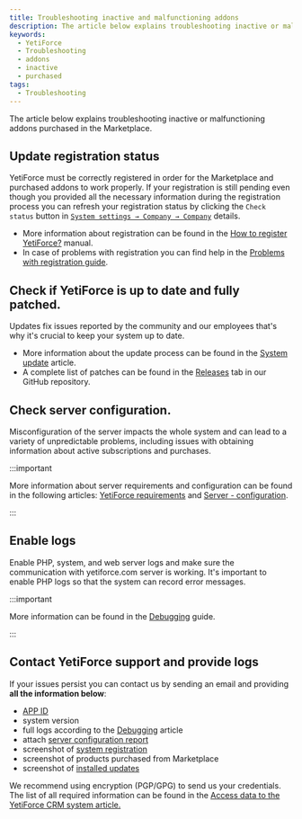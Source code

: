 ```yaml
---
title: Troubleshooting inactive and malfunctioning addons
description: The article below explains troubleshooting inactive or malfunctioning addons purchased in the Marketplace.
keywords:
  - YetiForce
  - Troubleshooting
  - addons
  - inactive
  - purchased
tags:
  - Troubleshooting
---
```


The article below explains troubleshooting inactive or malfunctioning addons purchased in the Marketplace.

## Update registration status

YetiForce must be correctly registered in order for the Marketplace and purchased addons to work properly. If your registration is still pending even though you provided all the necessary information during the registration process you can refresh your registration status by clicking the `Check status` button in [`System settings → Company → Company`](/administrator-guides/company/company-details/#check-status) details.

- More information about registration can be found in the [How to register YetiForce?](/administrator-guides/company/company-details/#how-to-register-yetiforce) manual.
- In case of problems with registration you can find help in the [Problems with registration guide](/administrator-guides/company/problems-with-system-registration/).

## Check if YetiForce is up to date and fully patched.

Updates fix issues reported by the community and our employees that's why it's crucial to keep your system up to date.

- More information about the update process can be found in the [System update](/administrator-guides/logs/updates/) article.
- A complete list of patches can be found in the [Releases](https://github.com/YetiForceCompany/YetiForceCRM/releases) tab in our GitHub repository.

## Check server configuration.

Misconfiguration of the server impacts the whole system and can lead to a variety of unpredictable problems, including issues with obtaining information about active subscriptions and purchases.

:::important

More information about server requirements and configuration can be found in the following articles: [YetiForce requirements](/introduction/requirements/) and [Server - configuration](/administrator-guides/logs/server-configuration).

:::

## Enable logs

Enable PHP, system, and web server logs and make sure the communication with yetiforce.com server is working.
It's important to enable PHP logs so that the system can record error messages.

:::important

More information can be found in the [Debugging](/developer-guides/debug) guide.

:::

## Contact YetiForce support and provide logs

If your issues persist you can contact us by sending an email and providing **all the information below**:

- [APP ID](/administrator-guides/app-id/)
- system version
- full logs according to the [Debugging](/developer-guides/debug) article
- attach [server configuration report](/administrator-guides/logs/server-configuration/#download-configuration)
- screenshot of [system registration](/administrator-guides/company/company-details/#offline)
- screenshot of products purchased from Marketplace
- screenshot of [installed updates](/administrator-guides/logs/updates/#activities-during-the-update)

We recommend using encryption (PGP/GPG) to send us your credentials. The list of all required information can be found in the [Access data to the YetiForce CRM system article.](/developer-guides/github/access-data-to-YetiForce-system)
